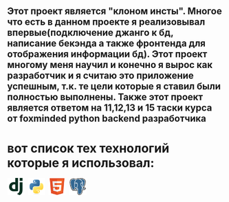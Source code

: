 <h2>Этот проект является "клоном инсты". Многое что есть в данном проекте я реализовывал впервые(подключение джанго к бд, написание бекэнда а также фронтенда для отображения информации бд). Этот проект многому меня научил и конечно я вырос как разработчик и я считаю это приложение успешным, т.к. те цели которые я ставил были полностью выполнены. Также этот проект является ответом на 11,12,13 и 15 таски курса от foxminded python backend разработчика</h2>
<h1>вот список тех технологий которые я использовал:</h1>
<div>
    <img src="https://github.com/devicons/devicon/blob/master/icons/django/django-plain.svg" title="Django" alt="Dj" width="40" height="40"/>&nbsp;
    <img src="https://github.com/devicons/devicon/blob/master/icons/python/python-original.svg" title="Python" alt="Py" width="40" height="40"/>&nbsp;
    <img src="https://github.com/devicons/devicon/blob/master/icons/html5/html5-original.svg" title="HTML5" alt="HTML" width="40" height="40"/>&nbsp;
    <img src="https://github.com/devicons/devicon/blob/master/icons/postgresql/postgresql-original.svg" title="Postgresql" alt="Postgres" width="40" height="40"/>&nbsp;
</div> 